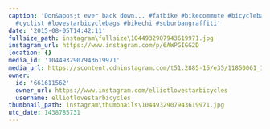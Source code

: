```yaml
---
caption: 'Don&apos;t ever back down... #fatbike #bikecommute #bicyclebag #cycling
  #cyclist #lovestarbicyclebags #bikechi #suburbangraffiti'
date: '2015-08-05T14:42:11'
fullsize_path: instagram\fullsize\1044932907943619971.jpg
instagram_url: https://www.instagram.com/p/6AWPGIGG2D
location: {}
media_id: '1044932907943619971'
media_url: https://scontent.cdninstagram.com/t51.2885-15/e35/11850061_145153329153166_44786734_n.jpg?ig_cache_key=MTA0NDkzMjkwNzk0MzYxOTk3MQ%3D%3D.2
owner:
  id: '661611562'
  owner_url: https://www.instagram.com/elliotlovestarbicycles
  username: elliotlovestarbicycles
thumbnail_path: instagram\thumbnails\1044932907943619971.jpg
utc_date: 1438785731
---
```

